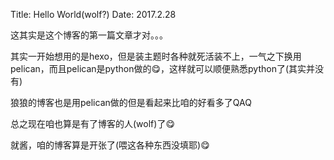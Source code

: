 Title: Hello World(wolf?)
Date: 2017.2.28

这其实是这个博客的第一篇文章才对。。。

其实一开始想用的是hexo，但是装主题时各种就死活装不上，一气之下换用pelican，而且pelican是python做的😋，这样就可以顺便熟悉python了(其实并没有)

狼狼的博客也是用pelican做的但是看起来比咱的好看多了QAQ

总之现在咱也算是有了博客的人(wolf)了😋

就酱，咱的博客算是开张了(喂这各种东西没填耶)😋
